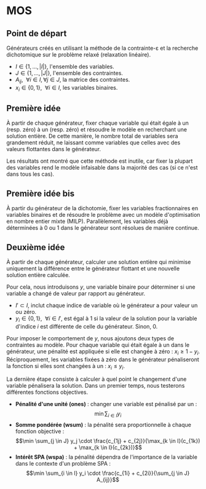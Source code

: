 # MOS

## Point de départ
Générateurs créés en utilisant la méthode de la contrainte-ε et la recherche dichotomique sur le problème relaxé (relaxation linéaire).

- $I \in \{1,\dots, |I|\}$, l'ensemble des variables.
- $J \in \{1,\dots, |J|\}$, l'ensemble des contraintes.
- $A_{ij}, ~ ~ \forall i \in I, \forall j \in J$, la matrice des contraintes.
- $x_{i} \in \{0, 1\}, ~ ~ \forall i \in I$, les variables binaires.

## Première idée
À partir de chaque générateur, fixer chaque variable qui était égale à un (resp. zéro) à un (resp. zéro) et résoudre le modèle en recherchant une solution entière. De cette manière, le nombre total de variables sera grandement réduit, ne laissant comme variables que celles avec des valeurs flottantes dans le générateur.

Les résultats ont montré que cette méthode est inutile, car fixer la plupart des variables rend le modèle infaisable dans la majorité des cas (si ce n'est dans tous les cas).

## Première idée bis
À partir du générateur de la dichotomie, fixer les variables fractionnaires en variables binaires et de résoudre le problème avec un modèle d'optimisation en nombre entier mixte (MILP). Parallèlement, les variables déjà déterminées à 0 ou 1 dans le générateur sont résolues de manière continue.

## Deuxième idée
À partir de chaque générateur, calculer une solution entière qui minimise uniquement la différence entre le générateur flottant et une nouvelle solution entière calculée.

Pour cela, nous introduisons $y$, une variable binaire pour déterminer si une variable a changé de valeur par rapport au générateur.
- $I' \subset I$, inclut chaque indice de variable où le générateur a pour valeur un ou zéro.
- $y_{i} \in \{0, 1\}, ~ ~ \forall i \in I'$, est égal à $1$ si la valeur de la solution pour la variable d'indice $i$ est différente de celle du générateur. Sinon, $0$.

Pour imposer le comportement de $y$, nous ajoutons deux types de contraintes au modèle. Pour chaque variable qui était égale à un dans le générateur, une pénalité est appliquée si elle est changée à zéro :
$x_i \geq 1 - y_i$.
Réciproquement, les variables fixées à zéro dans le générateur pénaliseront la fonction si elles sont changées à un :
$x_i \leq y_i$.

La dernière étape consiste à calculer à quel point le changement d'une variable pénalisera la solution. Dans un premier temps, nous testerons différentes fonctions objectives.

- **Pénalité d'une unité (ones)** : changer une variable est pénalisé par un :
  $$\min \sum_{i \in I} y_i$$
- **Somme pondérée (wsum)** : la pénalité sera proportionnelle à chaque fonction objective :
  $$\min \sum_{j \in J} y_j \cdot \frac{c_{1j} + c_{2j}}{\max_{k \in I}(c_{1k}) + \max_{k \in I}(c_{2k})}$$
- **Intérêt SPA (wspa)** : la pénalité dépendra de l'importance de la variable dans le contexte d'un problème SPA :
  $$\min \sum_{i \in I} y_i \cdot \frac{c_{1i} + c_{2i}}{\sum_{j \in J} A_{ij}}$$
